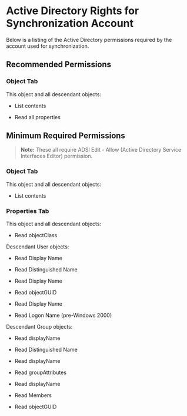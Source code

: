 [title]: # (Active Directory)
[tags]: # (Active Directory)
[priority]: # (1000)

# Active Directory Rights for Synchronization Account

Below is a listing of the Active Directory permissions required by the account used for synchronization.

## Recommended Permissions

###  Object Tab

This object and all descendant objects:

- List contents

- Read all properties

## Minimum Required Permissions

> **Note:** These all require ADSI Edit - Allow (Active Directory Service Interfaces Editor) permission.

### Object Tab

This object and all descendant objects:

- List contents

### Properties Tab

This object and all descendant objects:

- Read objectClass

Descendant User objects:

- Read Display Name

- Read Distinguished Name

- Read Display Name

- Read objectGUID

- Read Display Name

- Read Logon Name (pre-Windows 2000)

Descendant Group objects:

- Read displayName

- Read Distinguished Name

- Read displayName

- Read groupAttributes

- Read displayName

- Read Members

- Read objectGUID

 